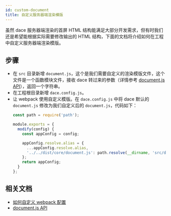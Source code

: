 ```yaml
---
id: custom-document
title: 自定义服务器端渲染模版
---
```


虽然 dace 服务器端渲染的首屏 HTML 结构能满足大部分开发需求，但有时我们还是希望能根据实际需要修改输出的 HTML 结构，下面的文档将介绍如何在工程中自定义服务器端渲染模版。

## 步骤
- 在 `src` 目录新增 `document.js`，这个是我们需要自定义的渲染模版文件，这个文件是一个函数模块文件，接收 dace 转过来的参数（详情参考 [document.js API](https://dacejs.github.io/api/document.md)），返回一个字符串。
- 在工程根目录新增 `dace.config.js`。
- 让 webpack 使用自定义模版。在 `dace.config.js` 中将 dace 默认的 `document.js` 修改为我们自定义后的 `document.js`，代码如下：
  ```js
  const path = require('path');

  module.exports = {
    modify(config) {
      const appConfig = config;

      appConfig.resolve.alias = {
        ...appConfig.resolve.alias,
        '../../dist/core/document.js': path.resolve(__dirname, 'src/document.js')
      };
      return appConfig;
    }
  };
  ```

## 相关文档
- [如何自定义 webpack 配置](https://dacejs.github.io/faq/custom-webpack.md)
- [document.js API](https://dacejs.github.io/api/document.md)

